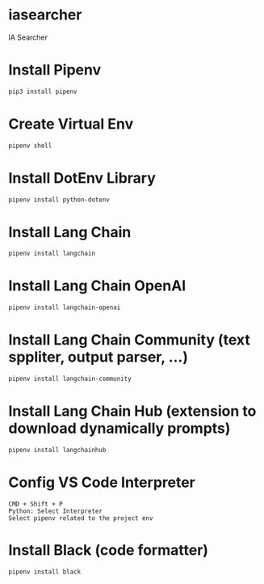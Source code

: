 # iasearcher
IA Searcher

# Install Pipenv
```bash
pip3 install pipenv
```

# Create Virtual Env
```bash
pipenv shell
```

# Install DotEnv Library
```bash
pipenv install python-dotenv
```

# Install Lang Chain
```bash
pipenv install langchain
```

# Install Lang Chain OpenAI
```bash
pipenv install langchain-openai
```

# Install Lang Chain Community (text sppliter, output parser, ...)
```bash
pipenv install langchain-community
```

# Install Lang Chain Hub (extension to download dynamically prompts)
```bash
pipenv install langchainhub
```

# Config VS Code Interpreter
```
CMD + Shift + P
Python: Select Interpreter
Select pipenv related to the project env
```

# Install Black (code formatter)
```bash
pipenv install black
```
